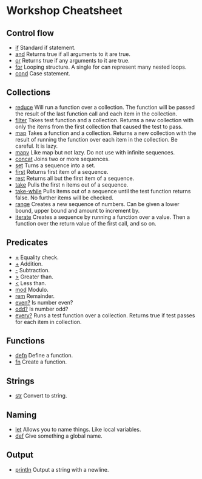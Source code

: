 Workshop Cheatsheet
===================

Control flow
------------

- [if](http://clojure.org/special_forms#if) Standard if statement.
- [and](http://clojuredocs.org/clojure_core/clojure.core/and) Returns true if
  all arguments to it are true.
- [or](http://clojuredocs.org/clojure_core/clojure.core/or) Returns true if any
  arguments to it are true.
- [for](http://clojuredocs.org/clojure_core/clojure.core/for) Looping
  structure. A single for can represent many nested loops.
- [cond](http://clojuredocs.org/clojure_core/clojure.core/cond) Case statement.

Collections
-----------

- [reduce](http://clojuredocs.org/clojure_core/clojure.core/reduce) Will run a
  function over a collection. The function will be passed the result of the
  last function call and each item in the collection.
- [filter](http://clojuredocs.org/clojure_core/clojure.core/filter) Takes test
  function and a collection. Returns a new collection with only the items from
  the first collection that caused the test to pass.
- [map](http://clojuredocs.org/clojure_core/clojure.core/map) Takes a function
  and a collection. Returns a new collection with the result of running the
  function over each item in the collection. Be careful. It is lazy.
- [mapv](http://clojure.github.com/clojure/clojure.core-api.html#clojure.core/mapv)
  Like map but not lazy. Do not use with infinite sequences.
- [concat](http://clojuredocs.org/clojure_core/clojure.core/concat) Joins two
  or more sequences.
- [set](http://clojuredocs.org/clojure_core/clojure.core/set) Turns a sequence
  into a set.
- [first](http://clojuredocs.org/clojure_core/clojure.core/first) Returns first
  item of a sequence.
- [rest](http://clojuredocs.org/clojure_core/clojure.core/rest) Returns all but
  the first item of a sequence.
- [take](http://clojuredocs.org/clojure_core/clojure.core/take) Pulls the first
  n items out of a sequence.
- [take-while](http://clojuredocs.org/clojure_core/clojure.core/take-while)
  Pulls items out of a sequence until the test function returns false. No
  further items will be checked.
- [range](http://clojuredocs.org/clojure_core/clojure.core/range) Creates a new
  sequence of numbers. Can be given a lower bound, upper bound and amount to
  increment by.
- [iterate](http://clojuredocs.org/clojure_core/clojure.core/iterate) Creates a
  sequence by running a function over a value. Then a function over the return
  value of the first call, and so on.

Predicates
----------

- [=](http://clojuredocs.org/clojure_core/clojure.core/=) Equality check.
- [+](http://clojuredocs.org/clojure_core/clojure.core/+) Addition.
- [-](http://clojuredocs.org/clojure_core/clojure.core/-) Subtraction.
- [>](http://clojuredocs.org/clojure_core/clojure.core/>) Greater than.
- [<](http://clojuredocs.org/clojure_core/clojure.core/<) Less than.
- [mod](http://clojuredocs.org/clojure_core/clojure.core/mod) Modulo.
- [rem](http://clojuredocs.org/clojure_core/clojure.core/rem) Remainder.
- [even?](http://clojuredocs.org/clojure_core/clojure.core/even_q) Is number even?
- [odd?](http://clojuredocs.org/clojure_core/clojure.core/odd_q) Is number odd?
- [every?](http://clojuredocs.org/clojure_core/clojure.core/every_q) Runs a test
  function over a collection. Returns true if test passes for each item in
  collection.

Functions
---------

- [defn](http://clojuredocs.org/clojure_core/clojure.core/defn) Define a function.
- [fn](http://clojuredocs.org/clojure_core/clojure.core/fn) Create a function.

Strings
-------

- [str](http://clojuredocs.org/clojure_core/clojure.core/str) Convert to string.

Naming
------

- [let](http://clojuredocs.org/clojure_core/clojure.core/let) Allows you to
  name things. Like local variables.
- [def](http://clojuredocs.org/clojure_core/clojure.core/def) Give something a
  global name.

Output
------

- [println](http://clojuredocs.org/clojure_core/clojure.core/def) Output a
  string with a newline.

